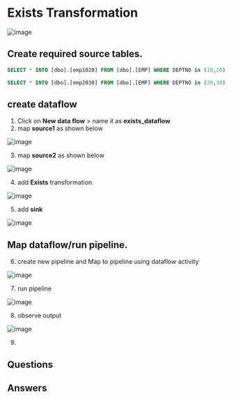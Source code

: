 # Exists Transformation

  ![image](https://github.com/rritec/Cloud-Data-Engineering/assets/20516321/bcf8350f-37ac-4442-8a1b-0839fa982761)


## Create required source tables.
``` sql
SELECT * INTO [dbo].[emp1020] FROM [dbo].[EMP] WHERE DEPTNO in (10,20);

SELECT * INTO [dbo].[emp2030] FROM [dbo].[EMP] WHERE DEPTNO in (20,30);

```
## create dataflow
1. Click on **New data flow** > name it as **exists_dataflow**
2. map **source1** as shown below

  ![image](https://github.com/rritec/Cloud-Data-Engineering/assets/20516321/c3cd769c-ca61-4102-afcb-415be79f6710)

3. map **source2** as shown below

  ![image](https://github.com/rritec/Cloud-Data-Engineering/assets/20516321/2cfca641-1987-4f04-aab4-f2fbbdefbd6e)

4. add **Exists**  transformation

  ![image](https://github.com/rritec/Cloud-Data-Engineering/assets/20516321/6591b3da-2f55-4bab-bcba-8d607781d713)

5. add **sink**

  ![image](https://github.com/rritec/Cloud-Data-Engineering/assets/20516321/f3dfd8a6-9f5a-4329-be28-6e6b82405d92)



## Map dataflow/run pipeline.

6. create new pipeline and Map to pipeline using dataflow activity

  ![image](https://github.com/rritec/Cloud-Data-Engineering/assets/20516321/a4dbfda8-bf39-4780-b762-3afa38c89749)

7. run pipeline

  ![image](https://github.com/rritec/Cloud-Data-Engineering/assets/20516321/8d4fce2e-18b6-4284-8924-19cc8905a3fd)

8. observe output

  ![image](https://github.com/rritec/Cloud-Data-Engineering/assets/20516321/97c8cd47-9c78-40db-92ac-954e8d084fba)

9. 
## Questions
## Answers
